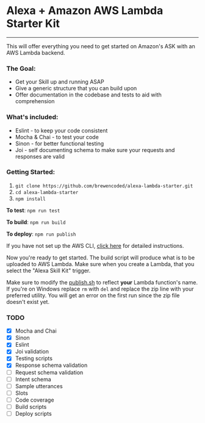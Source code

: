 # Alexa + Amazon AWS Lambda Starter Kit
------
This will offer everything you need to get started on Amazon's ASK with an AWS Lambda backend.

### The Goal:
 - Get your Skill up and running ASAP
 - Give a generic structure that you can build upon
 - Offer documentation in the codebase and tests to aid with comprehension

### What's included:
 - Eslint - to keep your code consistent
 - Mocha & Chai - to test your code
 - Sinon - for better functional testing
 - Joi - self documenting schema to make sure your requests and responses are valid

### Getting Started:
 1. `git clone https://github.com/brewencoded/alexa-lambda-starter.git`
 2. `cd alexa-lambda-starter`
 3. `npm install`

**To test**: `npm run test`

**To build**: `npm run build`

**To deploy**: `npm run publish`

If you have not set up the AWS CLI, [click here](https://developer.amazon.com/blogs/post/Tx1UE9W1NQ0GYII/publishing-your-skill-code-to-lambda-via-the-command-line-interface) for detailed instructions.

Now you're ready to get started. The build script will produce what is to be uploaded to AWS Lambda. Make sure when you create a Lambda, that you select the "Alexa Skill Kit" trigger.

Make sure to modify the [publish.sh](https://github.com/brewencoded/alexa-lambda-starter/blob/master/publish.sh#L5) to reflect **your** Lambda function's name. If you're on Windows replace `rm` with `del` and replace the zip line with your preferred utility. You will get an error on the first run since the zip file doesn't exist yet.

### TODO
- [X] Mocha and Chai
- [X] Sinon
- [X] Eslint
- [X] Joi validation
- [X] Testing scripts
- [X] Response schema validation
- [ ] Request schema validation
- [ ] Intent schema
- [ ] Sample utterances
- [ ] Slots
- [ ] Code coverage
- [ ] Build scripts
- [ ] Deploy scripts
